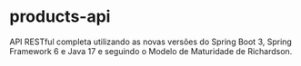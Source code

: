 # products-api
API RESTful completa utilizando as novas versões do Spring Boot 3, Spring Framework 6 e Java 17 e seguindo o Modelo de Maturidade de Richardson. 
